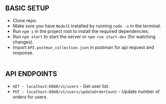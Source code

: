 ## BASIC SETUP

* Clone repo.
* Make sure you have `NodeJS` installed by running `node -v` in the terminal.
* Run `npm i` in the project root to install the required dependencies.
* Run `npm start` to start the server or `npm run start-dev` (for watching changes).
* Import `API.postman_collection.json` in postman for api request and response.
<br/><br/>
  
## API ENDPOINTS
* `GET - localhost:6060/v1/users` - Get user list.
* `PUT - localhost:6060/v1/users/updateOrderCount` - Update number of orders for users.

